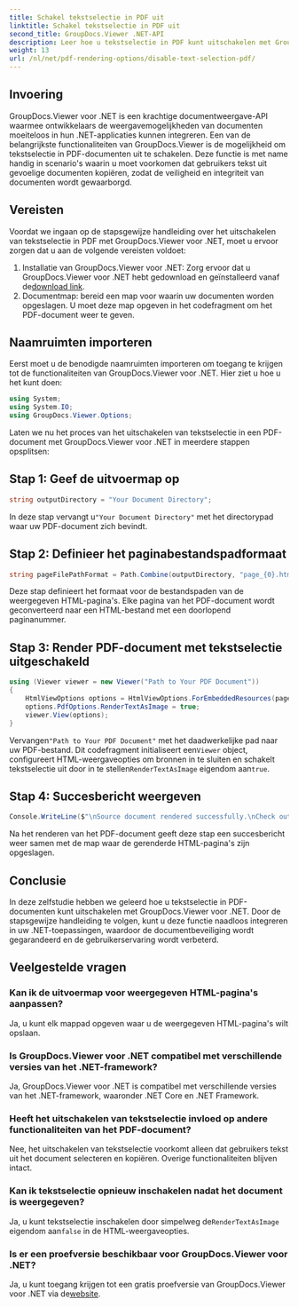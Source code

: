 ```yaml
---
title: Schakel tekstselectie in PDF uit
linktitle: Schakel tekstselectie in PDF uit
second_title: GroupDocs.Viewer .NET-API
description: Leer hoe u tekstselectie in PDF kunt uitschakelen met GroupDocs.Viewer voor .NET. Volg onze stapsgewijze handleiding voor een naadloze integratie.
weight: 13
url: /nl/net/pdf-rendering-options/disable-text-selection-pdf/
---
```

## Invoering
GroupDocs.Viewer voor .NET is een krachtige documentweergave-API waarmee ontwikkelaars de weergavemogelijkheden van documenten moeiteloos in hun .NET-applicaties kunnen integreren. Een van de belangrijkste functionaliteiten van GroupDocs.Viewer is de mogelijkheid om tekstselectie in PDF-documenten uit te schakelen. Deze functie is met name handig in scenario's waarin u moet voorkomen dat gebruikers tekst uit gevoelige documenten kopiëren, zodat de veiligheid en integriteit van documenten wordt gewaarborgd.
## Vereisten
Voordat we ingaan op de stapsgewijze handleiding over het uitschakelen van tekstselectie in PDF met GroupDocs.Viewer voor .NET, moet u ervoor zorgen dat u aan de volgende vereisten voldoet:
1.  Installatie van GroupDocs.Viewer voor .NET: Zorg ervoor dat u GroupDocs.Viewer voor .NET hebt gedownload en geïnstalleerd vanaf de[download link](https://releases.groupdocs.com/viewer/net/).
2. Documentmap: bereid een map voor waarin uw documenten worden opgeslagen. U moet deze map opgeven in het codefragment om het PDF-document weer te geven.

## Naamruimten importeren
Eerst moet u de benodigde naamruimten importeren om toegang te krijgen tot de functionaliteiten van GroupDocs.Viewer voor .NET. Hier ziet u hoe u het kunt doen:

```csharp
using System;
using System.IO;
using GroupDocs.Viewer.Options;
```

Laten we nu het proces van het uitschakelen van tekstselectie in een PDF-document met GroupDocs.Viewer voor .NET in meerdere stappen opsplitsen:
## Stap 1: Geef de uitvoermap op
```csharp
string outputDirectory = "Your Document Directory";
```
 In deze stap vervangt u`"Your Document Directory"` met het directorypad waar uw PDF-document zich bevindt.
## Stap 2: Definieer het paginabestandspadformaat
```csharp
string pageFilePathFormat = Path.Combine(outputDirectory, "page_{0}.html");
```
Deze stap definieert het formaat voor de bestandspaden van de weergegeven HTML-pagina's. Elke pagina van het PDF-document wordt geconverteerd naar een HTML-bestand met een doorlopend paginanummer.
## Stap 3: Render PDF-document met tekstselectie uitgeschakeld
```csharp
using (Viewer viewer = new Viewer("Path to Your PDF Document"))
{
    HtmlViewOptions options = HtmlViewOptions.ForEmbeddedResources(pageFilePathFormat);
    options.PdfOptions.RenderTextAsImage = true;
    viewer.View(options);
}
```
 Vervangen`"Path to Your PDF Document"` met het daadwerkelijke pad naar uw PDF-bestand. Dit codefragment initialiseert een`Viewer` object, configureert HTML-weergaveopties om bronnen in te sluiten en schakelt tekstselectie uit door in te stellen`RenderTextAsImage` eigendom aan`true`.
## Stap 4: Succesbericht weergeven
```csharp
Console.WriteLine($"\nSource document rendered successfully.\nCheck output in {outputDirectory}.");
```
Na het renderen van het PDF-document geeft deze stap een succesbericht weer samen met de map waar de gerenderde HTML-pagina's zijn opgeslagen.

## Conclusie
In deze zelfstudie hebben we geleerd hoe u tekstselectie in PDF-documenten kunt uitschakelen met GroupDocs.Viewer voor .NET. Door de stapsgewijze handleiding te volgen, kunt u deze functie naadloos integreren in uw .NET-toepassingen, waardoor de documentbeveiliging wordt gegarandeerd en de gebruikerservaring wordt verbeterd.
## Veelgestelde vragen
### Kan ik de uitvoermap voor weergegeven HTML-pagina's aanpassen?
Ja, u kunt elk mappad opgeven waar u de weergegeven HTML-pagina's wilt opslaan.
### Is GroupDocs.Viewer voor .NET compatibel met verschillende versies van het .NET-framework?
Ja, GroupDocs.Viewer voor .NET is compatibel met verschillende versies van het .NET-framework, waaronder .NET Core en .NET Framework.
### Heeft het uitschakelen van tekstselectie invloed op andere functionaliteiten van het PDF-document?
Nee, het uitschakelen van tekstselectie voorkomt alleen dat gebruikers tekst uit het document selecteren en kopiëren. Overige functionaliteiten blijven intact.
### Kan ik tekstselectie opnieuw inschakelen nadat het document is weergegeven?
 Ja, u kunt tekstselectie inschakelen door simpelweg de`RenderTextAsImage` eigendom aan`false` in de HTML-weergaveopties.
### Is er een proefversie beschikbaar voor GroupDocs.Viewer voor .NET?
 Ja, u kunt toegang krijgen tot een gratis proefversie van GroupDocs.Viewer voor .NET via de[website](https://releases.groupdocs.com/).